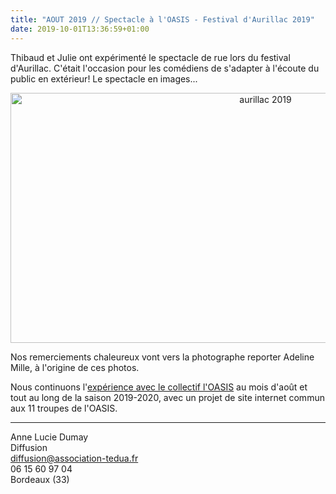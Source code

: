 ```yaml
---
title: "AOUT 2019 // Spectacle à l'OASIS - Festival d'Aurillac 2019"
date: 2019-10-01T13:36:59+01:00
---
```


Thibaud et Julie ont expérimenté le spectacle de rue lors du festival d'Aurillac. 
C'était l'occasion pour les comédiens de s'adapter à l'écoute du public en extérieur! 
Le spectacle en images... 
<center> <img src="/images/collage_aurillac_2019.jpg" alt="aurillac 2019" height="400" width="800"> </center>

Nos remerciements chaleureux vont vers la photographe reporter Adeline Mille, à l'origine de ces photos.

Nous continuons l'[expérience avec le collectif l'OASIS](http://localhost:1313/posts/aurillac2019/) au mois d'août et tout au long de la saison 2019-2020, avec un projet de site internet commun aux 11 troupes de l'OASIS. 

---
Anne Lucie Dumay<br>
Diffusion<br>
diffusion@association-tedua.fr<br>
06 15 60 97 04<br>
Bordeaux (33)<br>

